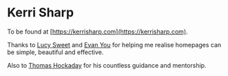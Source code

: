 # Kerri Sharp

To be found at [https://kerrisharp.com](https://kerrisharp.com).

Thanks to [Lucy Sweet](https://lucy.sh/) and [Evan You](https://evanyou.me/) for helping me realise homepages can be simple, beautiful and effective.

Also to [Thomas Hockaday](https://thomashockaday.github.io/) for his countless guidance and mentorship.
